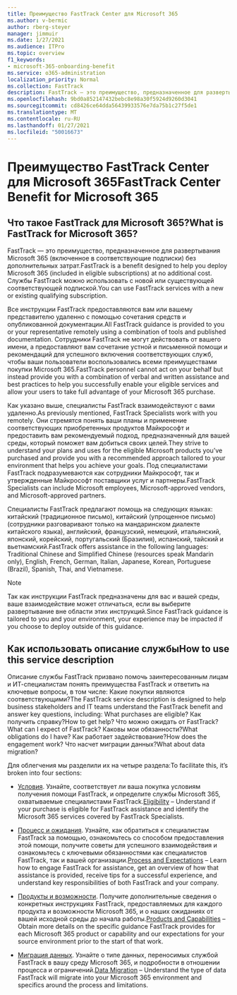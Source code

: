 ```yaml
---
title: Преимущество FastTrack Center для Microsoft 365
ms.author: v-bermic
author: rberg-steyer
manager: jimmuir
ms.date: 1/27/2021
ms.audience: ITPro
ms.topic: overview
f1_keywords:
- microsoft-365-onboarding-benefit
ms.service: o365-administration
localization_priority: Normal
ms.collection: FastTrack
description: FastTrack — это преимущество, предназначенное для развертывания Microsoft 365 (включенное в соответствующие подписки) без дополнительных затрат. Службы FastTrack можно использовать с новой или существующей соответствующей подпиской.
ms.openlocfilehash: 9bd0a852147432bebc8e98a30f5924d9260d3041
ms.sourcegitcommit: cd8426ce64dda56439933576e7da75b1c27f5de1
ms.translationtype: MT
ms.contentlocale: ru-RU
ms.lasthandoff: 01/27/2021
ms.locfileid: "50016673"
---
```

# <a name="fasttrack-center-benefit-for-microsoft-365"></a><span data-ttu-id="c2f7b-104">Преимущество FastTrack Center для Microsoft 365</span><span class="sxs-lookup"><span data-stu-id="c2f7b-104">FastTrack Center Benefit for Microsoft 365</span></span>

## <a name="what-is-fasttrack-for-microsoft-365"></a><span data-ttu-id="c2f7b-105">Что такое FastTrack для Microsoft 365?</span><span class="sxs-lookup"><span data-stu-id="c2f7b-105">What is FastTrack for Microsoft 365?</span></span>

<span data-ttu-id="c2f7b-106">FastTrack — это преимущество, предназначенное для развертывания Microsoft 365 (включенное в соответствующие подписки) без дополнительных затрат.</span><span class="sxs-lookup"><span data-stu-id="c2f7b-106">FastTrack is a benefit designed to help you deploy Microsoft 365 (included in eligible subscriptions) at no additional cost.</span></span> <span data-ttu-id="c2f7b-107">Службы FastTrack можно использовать с новой или существующей соответствующей подпиской.</span><span class="sxs-lookup"><span data-stu-id="c2f7b-107">You can use FastTrack services with a new or existing qualifying subscription.</span></span>

<span data-ttu-id="c2f7b-108">Все инструкции FastTrack предоставляются вам или вашему представителю удаленно с помощью сочетания средств и опубликованной документации.</span><span class="sxs-lookup"><span data-stu-id="c2f7b-108">All FastTrack guidance is provided to you or your representative remotely using a combination of tools and published documentation.</span></span> <span data-ttu-id="c2f7b-109">Сотрудники FastTrack не могут действовать от вашего имени, а предоставляют вам сочетание устной и письменной помощи и рекомендаций для успешного включения соответствующих служб, чтобы ваши пользователи воспользовались всеми преимуществами покупки Microsoft 365.</span><span class="sxs-lookup"><span data-stu-id="c2f7b-109">FastTrack personnel cannot act on your behalf but instead provide you with a combination of verbal and written assistance and best practices to help you successfully enable your eligible services and allow your users to take full advantage of your Microsoft 365 purchase.</span></span>

<span data-ttu-id="c2f7b-110">Как указано выше, специалисты FastTrack взаимодействуют с вами удаленно.</span><span class="sxs-lookup"><span data-stu-id="c2f7b-110">As previously mentioned, FastTrack Specialists work with you remotely.</span></span> <span data-ttu-id="c2f7b-111">Они стремятся понять ваши планы и применение соответствующих приобретенных продуктов Майкрософт и предоставить вам рекомендуемый подход, предназначенный для вашей среды, который поможет вам добиться своих целей.</span><span class="sxs-lookup"><span data-stu-id="c2f7b-111">They strive to understand your plans and uses for the eligible Microsoft products you’ve purchased and provide you with a recommended approach tailored to your environment that helps you achieve your goals.</span></span> <span data-ttu-id="c2f7b-112">Под специалистами FastTrack подразумеваются как сотрудники Майкрософт, так и утвержденные Майкрософт поставщики услуг и партнеры.</span><span class="sxs-lookup"><span data-stu-id="c2f7b-112">FastTrack Specialists can include Microsoft employees, Microsoft-approved vendors, and Microsoft-approved partners.</span></span>

<span data-ttu-id="c2f7b-113">Специалисты FastTrack предлагают помощь на следующих языках: китайский (традиционное письмо), китайский (упрощенное письмо) (сотрудники разговаривают только на мандаринском диалекте китайского языка), английский, французский, немецкий, итальянский, японский, корейский, португальский (Бразилия), испанский, тайский и вьетнамский.</span><span class="sxs-lookup"><span data-stu-id="c2f7b-113">FastTrack offers assistance in the following languages: Traditional Chinese and Simplified Chinese (resources speak Mandarin only), English, French, German, Italian, Japanese, Korean, Portuguese (Brazil), Spanish, Thai, and Vietnamese.</span></span>

> [!NOTE]
> <span data-ttu-id="c2f7b-114">Так как инструкции FastTrack предназначены для вас и вашей среды, ваше взаимодействие может отличаться, если вы выберите развертывание вне области этих инструкций.</span><span class="sxs-lookup"><span data-stu-id="c2f7b-114">Since FastTrack guidance is tailored to you and your environment, your experience may be impacted if you choose to deploy outside of this guidance.</span></span>

## <a name="how-to-use-this-service-description"></a><span data-ttu-id="c2f7b-115">Как использовать описание службы</span><span class="sxs-lookup"><span data-stu-id="c2f7b-115">How to use this service description</span></span>

<span data-ttu-id="c2f7b-116">Описание службы FastTrack призвано помочь заинтересованным лицам и ИТ-специалистам понять преимущества FastTrack и ответить на ключевые вопросы, в том числе: Какие покупки являются соответствующими?</span><span class="sxs-lookup"><span data-stu-id="c2f7b-116">The FastTrack service description is designed to help business stakeholders and IT teams understand the FastTrack benefit and answer key questions, including: What purchases are eligible?</span></span> <span data-ttu-id="c2f7b-117">Как получить справку?</span><span class="sxs-lookup"><span data-stu-id="c2f7b-117">How to get help?</span></span> <span data-ttu-id="c2f7b-118">Что можно ожидать от FastTrack?</span><span class="sxs-lookup"><span data-stu-id="c2f7b-118">What can I expect of FastTrack?</span></span> <span data-ttu-id="c2f7b-119">Каковы мои обязанности?</span><span class="sxs-lookup"><span data-stu-id="c2f7b-119">What obligations do I have?</span></span> <span data-ttu-id="c2f7b-120">Как работает задействование?</span><span class="sxs-lookup"><span data-stu-id="c2f7b-120">How does the engagement work?</span></span> <span data-ttu-id="c2f7b-121">Что насчет миграции данных?</span><span class="sxs-lookup"><span data-stu-id="c2f7b-121">What about data migration?</span></span>

<span data-ttu-id="c2f7b-122">Для облегчения мы разделили их на четыре раздела:</span><span class="sxs-lookup"><span data-stu-id="c2f7b-122">To facilitate this, it’s broken into four sections:</span></span>

  - <span data-ttu-id="c2f7b-123">[Условия](eligibility.md). Узнайте, соответствует ли ваша покупка условиям получения помощи FastTrack, и определите службы Microsoft 365, охватываемые специалистами FastTrack.</span><span class="sxs-lookup"><span data-stu-id="c2f7b-123">[Eligibility](eligibility.md) – Understand if your purchase is eligible for FastTrack assistance and identify the Microsoft 365 services covered by FastTrack Specialists.</span></span>

  - <span data-ttu-id="c2f7b-124">[Процесс и ожидания](process-and-expectations.md). Узнайте, как обратиться к специалистам FastTrack за помощью, ознакомьтесь со способом предоставления этой помощи, получите советы для успешного взаимодействия и ознакомьтесь с ключевыми обязанностями как специалистов FastTrack, так и вашей организации.</span><span class="sxs-lookup"><span data-stu-id="c2f7b-124">[Process and Expectations](process-and-expectations.md) – Learn how to engage FastTrack for assistance, get an overview of how that assistance is provided, receive tips for a successful experience, and understand key responsibilities of both FastTrack and your company.</span></span>

  - <span data-ttu-id="c2f7b-125">[Продукты и возможности](products-and-capabilities.md). Получите дополнительные сведения о конкретных инструкциях FastTrack, предоставляемых для каждого продукта и возможности Microsoft 365, и о наших ожиданиях от вашей исходной среды до начала работы.</span><span class="sxs-lookup"><span data-stu-id="c2f7b-125">[Products and Capabilities](products-and-capabilities.md) – Obtain more details on the specific guidance FastTrack provides for each Microsoft 365 product or capability and our expectations for your source environment prior to the start of that work.</span></span>

  - <span data-ttu-id="c2f7b-126">[Миграция данных](data-migration.md). Узнайте о типе данных, переносимых службой FastTrack в вашу среду Microsoft 365, и подробности в отношении процесса и ограничений.</span><span class="sxs-lookup"><span data-stu-id="c2f7b-126">[Data Migration](data-migration.md) – Understand the type of data FastTrack will migrate into your Microsoft 365 environment and specifics around the process and limitations.</span></span>
